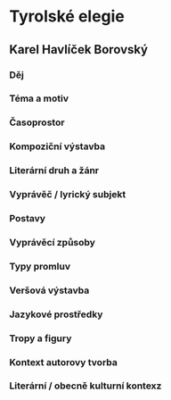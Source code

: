 # Tyrolské elegie
## Karel Havlíček Borovský
 ### Děj

### Téma a motiv

### Časoprostor

### Kompoziční výstavba

### Literární druh a žánr

### Vyprávěč / lyrický subjekt

### Postavy

### Vyprávěcí způsoby

### Typy promluv 
        
### Veršová výstavba
        
### Jazykové prostředky

### Tropy a figury
        
### Kontext autorovy tvorba
        
### Literární / obecně kulturní kontexz
    

